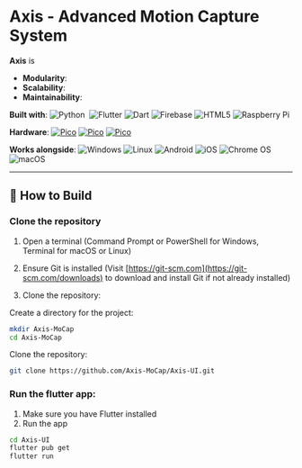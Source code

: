 # Axis - Advanced Motion Capture System

**Axis** is 

- **Modularity**: 
- **Scalability**:
- **Maintainability**: 


**Built with**: ![Python](https://img.shields.io/badge/python-3670A0?style=flat&logo=python&logoColor=ffdd54)&nbsp; ![Flutter](https://img.shields.io/badge/Flutter-02569B?style=flat&logo=flutter&logoColor=white) ![Dart](https://img.shields.io/badge/dart-%230175C2.svg?style=flat&logo=dart&logoColor=white) ![Firebase](https://img.shields.io/badge/firebase-a08021?style=flat&logo=firebase&logoColor=ffcd34) ![HTML5](https://img.shields.io/badge/html5-%23E34F26.svg?style=flat&logo=html5&logoColor=white) ![Raspberry Pi](https://img.shields.io/badge/-Raspberry_Pi-C51A4A?style=flat&logo=Raspberry-Pi)

**Hardware**: [![Pico](https://img.shields.io/badge/Raspberry_Pi-5,_8GB-brightred)](#-license) [![Pico](https://img.shields.io/badge/Raspberry_Pi-AI_Camera-brightgreen)](#-license) [![Pico](https://img.shields.io/badge/Raspberry_Pi-Touch_Display_2-brightblue)](#-license) 

**Works alongside**: ![Windows](https://img.shields.io/badge/Windows-0078D6?logo=windows&logoColor=white) ![Linux](https://img.shields.io/badge/Linux-FCC624?logo=linux&logoColor=black) ![Android](https://img.shields.io/badge/Android-3DDC84?logo=android&logoColor=white) ![iOS](https://img.shields.io/badge/iOS-000000?logo=ios&logoColor=white) ![Chrome OS](https://img.shields.io/badge/chrome%20os-3d89fc?style=flat&logo=google%20chrome&logoColor=white) ![macOS](https://img.shields.io/badge/mac%20os-000000?style=flat&logo=macos&logoColor=F0F0F0)


---

## 📝 How to Build

### Clone the repository
1. Open a terminal (Command Prompt or PowerShell for Windows, Terminal for macOS or Linux)
  
2. Ensure Git is installed (Visit [https://git-scm.com](https://git-scm.com/downloads) to download and install Git if not already installed)
  
3. Clone the repository:

Create a directory for the project:
```bash
mkdir Axis-MoCap
cd Axis-MoCap
```
Clone the repository:
```bash
git clone https://github.com/Axis-MoCap/Axis-UI.git
```

### Run the flutter app:

1. Make sure you have Flutter installed
2. Run the app
```bash
cd Axis-UI
flutter pub get
flutter run
```
